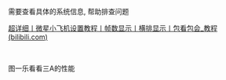 需要查看具体的系统信息, 帮助排查问题

[超详细丨微星小飞机设置教程丨帧数显示丨横排显示丨包看包会_教程 (bilibili.com)](https://www.bilibili.com/video/BV1WN411i7SG/?vd_source=988afe11dce25cad2e9145dda6aca188)

‍

图一乐看看三A的性能

‍
